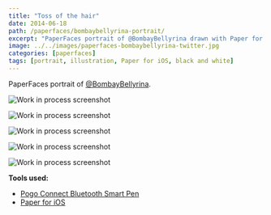 ```yaml
---
title: "Toss of the hair"
date: 2014-06-18
path: /paperfaces/bombaybellyrina-portrait/
excerpt: "PaperFaces portrait of @BombayBellyrina drawn with Paper for iOS on an iPad."
image: ../../images/paperfaces-bombaybellyrina-twitter.jpg
categories: [paperfaces]
tags: [portrait, illustration, Paper for iOS, black and white]
---
```


PaperFaces portrait of [@BombayBellyrina](https://twitter.com/BombayBellyrina).

![Work in process screenshot](../../images/paperfaces-bombaybellyrina-process-1-lg.jpg)

![Work in process screenshot](../../images/paperfaces-bombaybellyrina-process-2-lg.jpg)

![Work in process screenshot](../../images/paperfaces-bombaybellyrina-process-3-lg.jpg)

![Work in process screenshot](../../images/paperfaces-bombaybellyrina-process-4-lg.jpg)

![Work in process screenshot](../../images/paperfaces-bombaybellyrina-process-5-lg.jpg)

**Tools used:**

- [Pogo Connect Bluetooth Smart Pen](https://www.amazon.com/gp/product/B009K448L4/ref=as_li_ss_tl?ie=UTF8&camp=1789&creative=390957&creativeASIN=B009K448L4&linkCode=as2&tag=mademist-20)
- [Paper for iOS](https://paper.bywetransfer.com/)

